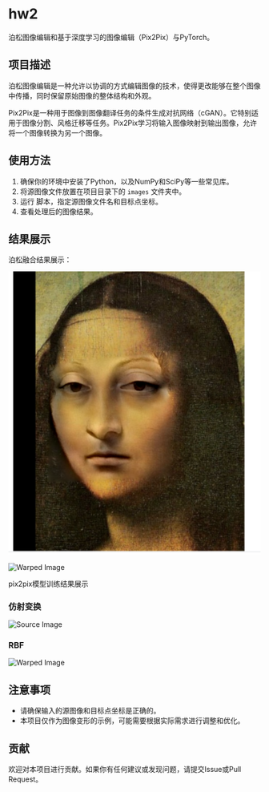 
# hw2

泊松图像编辑和基于深度学习的图像编辑（Pix2Pix）与PyTorch。

## 项目描述

泊松图像编辑是一种允许以协调的方式编辑图像的技术，使得更改能够在整个图像中传播，同时保留原始图像的整体结构和外观。

Pix2Pix是一种用于图像到图像翻译任务的条件生成对抗网络（cGAN）。它特别适用于图像分割、风格迁移等任务。Pix2Pix学习将输入图像映射到输出图像，允许将一个图像转换为另一个图像。

## 使用方法

1. 确保你的环境中安装了Python，以及NumPy和SciPy等一些常见库。
2. 将源图像文件放置在项目目录下的 `images` 文件夹中。
3. 运行 脚本，指定源图像文件名和目标点坐标。
4. 查看处理后的图像结果。

## 结果展示

泊松融合结果展示：


![Source Image](852085dbe69cc973fb987b9b04a9188d.png)


![Warped Image](feb3e54c0d044afc4cb1bd8032e4a539.png)

pix2pix模型训练结果展示

### 仿射变换
![Source Image](0674e89f15384ba80263593c059e81d5.png)

### RBF
![Warped Image](feb3e54c0d044afc4cb1bd8032e4a539.png)

## 注意事项

- 请确保输入的源图像和目标点坐标是正确的。
- 本项目仅作为图像变形的示例，可能需要根据实际需求进行调整和优化。

## 贡献

欢迎对本项目进行贡献。如果你有任何建议或发现问题，请提交Issue或Pull Request。
